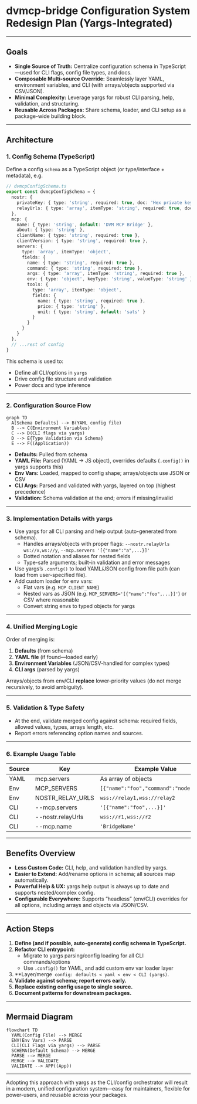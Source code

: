 # dvmcp-bridge Configuration System Redesign Plan (Yargs-Integrated)

---

## Goals

- **Single Source of Truth:** Centralize configuration schema in TypeScript—used for CLI flags, config file types, and docs.
- **Composable Multi-source Override:** Seamlessly layer YAML, environment variables, and CLI (with arrays/objects supported via CSV/JSON).
- **Minimal Complexity:** Leverage yargs for robust CLI parsing, help, validation, and structuring.
- **Reusable Across Packages:** Share schema, loader, and CLI setup as a package-wide building block.

---

## Architecture

### 1. Config Schema (TypeScript)

Define a config `schema` as a TypeScript object (or type/interface + metadata), e.g.

```ts
// dvmcpConfigSchema.ts
export const dvmcpConfigSchema = {
  nostr: {
    privateKey: { type: 'string', required: true, doc: 'Hex private key' },
    relayUrls: { type: 'array', itemType: 'string', required: true, doc: 'Relays' }
  },
  mcp: {
    name: { type: 'string', default: 'DVM MCP Bridge' },
    about: { type: 'string' },
    clientName: { type: 'string', required: true },
    clientVersion: { type: 'string', required: true },
    servers: {
      type: 'array', itemType: 'object',
      fields: {
        name: { type: 'string', required: true },
        command: { type: 'string', required: true },
        args: { type: 'array', itemType: 'string', required: true },
        env: { type: 'object', keyType: 'string', valueType: 'string' },
        tools: {
          type: 'array', itemType: 'object',
          fields: {
            name: { type: 'string', required: true },
            price: { type: 'string' },
            unit: { type: 'string', default: 'sats' }
          }
        }
      }
    }
  },
  // ...rest of config
}
```

This schema is used to:
- Define all CLI/options in `yargs`
- Drive config file structure and validation
- Power docs and type inference

---

### 2. Configuration Source Flow

```mermaid
graph TD
  A[Schema Defaults] --> B(YAML config file)
  B --> C(Environment Variables)
  C --> D(CLI flags via yargs)
  D --> E{Type Validation via Schema}
  E --> F((Application))
```

- **Defaults:** Pulled from schema
- **YAML File:** Parsed (YAML → JS object), overrides defaults (`.config()` in yargs supports this)
- **Env Vars:** Loaded, mapped to config shape; arrays/objects use JSON or CSV
- **CLI Args:** Parsed and validated with yargs, layered on top (highest precedence)
- **Validation:** Schema validation at the end; errors if missing/invalid

---

### 3. Implementation Details with yargs

- Use yargs for all CLI parsing and help output (auto-generated from schema).
    - Handles arrays/objects with proper flags: `--nostr.relayUrls ws://x,ws://y`, `--mcp.servers '[{"name":"a",...}]'`
    - Dotted notation and aliases for nested fields
    - Type-safe arguments; built-in validation and error messages
- Use yargs’s `.config()` to load YAML/JSON config from file path (can load from user-specified file).
- Add custom loader for env vars:
    - Flat vars (e.g. `MCP_CLIENT_NAME`)
    - Nested vars as JSON (e.g. `MCP_SERVERS='[{"name":"foo",...}]'`) or CSV where reasonable
    - Convert string envs to typed objects for yargs

---

### 4. Unified Merging Logic

Order of merging is:
1. **Defaults** (from schema)
2. **YAML file** (if found—loaded early)
3. **Environment Variables** (JSON/CSV-handled for complex types)
4. **CLI args** (parsed by yargs)

Arrays/objects from env/CLI **replace** lower-priority values (do not merge recursively, to avoid ambiguity).

---

### 5. Validation & Type Safety

- At the end, validate merged config against schema: required fields, allowed values, types, arrays length, etc.
- Report errors referencing option names and sources.

---

### 6. Example Usage Table

| Source   | Key                                         | Example Value                           |
|----------|---------------------------------------------|-----------------------------------------|
| YAML     | mcp.servers                                 | As array of objects                     |
| Env      | MCP_SERVERS                                 | `[{"name":"foo","command":"node",...}]` |
| Env      | NOSTR_RELAY_URLS                            | `wss://relay1,wss://relay2`             |
| CLI      | --mcp.servers                               | `'[{"name":"foo",...}]'`                |
| CLI      | --nostr.relayUrls                           | `wss://r1,wss://r2`                     |
| CLI      | --mcp.name                                  | `'BridgeName'`                          |

---

## Benefits Overview

- **Less Custom Code:** CLI, help, and validation handled by yargs.
- **Easier to Extend:** Add/rename options in schema; all sources map automatically.
- **Powerful Help & UX:** yargs help output is always up to date and supports nested/complex config.
- **Configurable Everywhere:** Supports “headless” (env/CLI) overrides for all options, including arrays and objects via JSON/CSV.

---

## Action Steps

1. **Define (and if possible, auto-generate) config schema in TypeScript.**
2. **Refactor CLI entrypoint:**
    - Migrate to yargs parsing/config loading for all CLI commands/options
    - Use `.config()` for YAML, and add custom env var loader layer
3. **Layer/merge` config: defaults < yaml < env < CLI (yargs)`.
4. **Validate against schema; report errors early.**
5. **Replace existing config usage to single source.**
6. **Document patterns for downstream packages.**

---

## Mermaid Diagram

```mermaid
flowchart TD
  YAML(Config File) --> MERGE
  ENV(Env Vars) --> PARSE
  CLI(CLI Flags via yargs) --> PARSE
  SCHEMA(Default Schema) --> MERGE
  PARSE --> MERGE
  MERGE --> VALIDATE
  VALIDATE --> APP((App))
```

---

Adopting this approach with yargs as the CLI/config orchestrator will result in a modern, unified configuration system—easy for maintainers, flexible for power-users, and reusable across your packages.